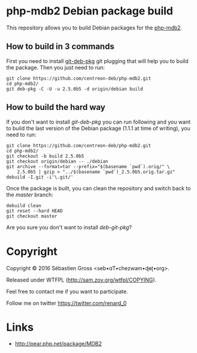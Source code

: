 # php-mdb2 Debian package build

This repository allows you to build Debian packages for the
[php-mdb2](https://github.com/centreon/php-mdb2).

## How to build in 3 commands

First you need to install
[git-deb-pkg](https://github.com/renard/git-deb-pkg) git plugging that will
help you to build the package. Then you just need to run:

    git clone https://github.com/centreon-deb/php-mdb2.git
    cd php-mdb2/
    git deb-pkg -C -U -u 2.5.0b5 -d origin/debian build

## How to build the hard way

If you don't want to install *git-deb-pkg* you can run following and you
want to build the last version of the Debian package (1.1.1 at time of
writing), you need to run:

    git clone https://github.com/centreon-deb/php-mdb2.git
    cd php-mdb2/
	git checkout -b build 2.5.0b5
	git checkout origin/debian -- ./debian
	git archive --format=tar --prefix="$(basename `pwd`).orig/" \
        2.5.0b5 | gzip > "../$(basename `pwd`)_2.5.0b5.orig.tar.gz"
	debuild -I.git -i'\.git/'

Once the package is built, you can clean the repository and switch back to
the *master* branch:

	debuild clean
	git reset --hard HEAD
	git checkout master

Are you sure you don't want to install *deb-git-pkg*?

# Copyright

Copyright © 2016 Sébastien Gross \<seb•ɑƬ•chezwam•ɖɵʈ•org\>.

Released under WTFPL (http://sam.zoy.org/wtfpl/COPYING).

Feel free to contact me if you want to participate.

Follow me on twitter https://twitter.com/renard_0

# Links

- http://pear.php.net/package/MDB2
